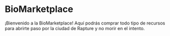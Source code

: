 # BioMarketplace
¡Bienvenido a la BioMarketplace! Aquí podrás comprar todo tipo de recursos para abrirte paso por la ciudad de Rapture y no morir en el intento.
